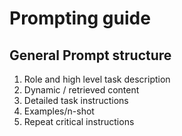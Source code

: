 # Prompting guide

## General Prompt structure ###

1. Role and high level task description
2. Dynamic / retrieved content
3. Detailed task instructions
4. Examples/n-shot
5. Repeat critical instructions
